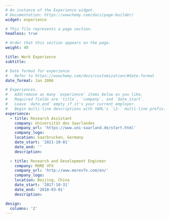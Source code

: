 ```yaml
---
# An instance of the Experience widget.
# Documentation: https://wowchemy.com/docs/page-builder/
widget: experience

# This file represents a page section.
headless: true

# Order that this section appears on the page.
weight: 40

title: Work Experience
subtitle:

# Date format for experience
#   Refer to https://wowchemy.com/docs/customization/#date-format
date_format: Jan 2006

# Experiences.
#   Add/remove as many `experience` items below as you like.
#   Required fields are `title`, `company`, and `date_start`.
#   Leave `date_end` empty if it's your current employer.
#   Begin multi-line descriptions with YAML's `|2-` multi-line prefix.
experience:
  - title: Research Assistant
    company: Universität des Saarlandes
    company_url: 'https://www.uni-saarland.de/start.html'
    company_logo: 
    location: Saarbrucken, Germany
    date_start: '2021-10-01'
    date_end: ''
    description:

  - title: Research and Development Engineer
    company: MORE VFX
    company_url: 'http://www.morevfx.com/en/'
    company_logo: 
    location: Beijing, China
    date_start: '2017-10-31'
    date_end: '2018-03-01'
    description: 

design:
  columns: '2'
---
```

